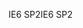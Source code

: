 <span data-ttu-id="34765-101">IE6 SP2</span><span class="sxs-lookup"><span data-stu-id="34765-101">IE6 SP2</span></span>